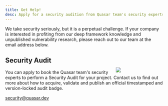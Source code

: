 ```yaml
---
title: Get Help!
desc: Apply for a security audition from Quasar team's security experts.
---
```


We take security seriously, but it is a perpetual challenge. If your company is interested in profiting from our deep framework knowledge and unpublished vulnerability research, please reach out to our team at the email address below.

<img src="https://cdn.quasar.dev/img/audit-sample-badge.png" style="float:right;max-width:15%;min-width:150px;padding-top:50px" />

## Security Audit

You can apply to book the Quasar team's security experts to perform a Security Audit for your project. Contact us to find out more about how to acquire, validate and publish an official timestamped and version-locked audit badge.

[security@quasar.dev](mailto:security@quasar.dev)
